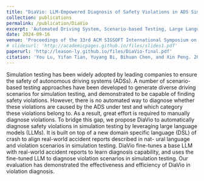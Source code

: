 ```yaml
---
title: "DiaVio: LLM-Empowered Diagnosis of Safety Violations in ADS Simulation Testing"
collection: publications
permalink: /publication/DiaVio
excerpt: 'Automated Driving System, Scenario-based Testing, Large Language Models, Violation Diagnosis'
date: 2024-09-16
venue: 'Proceedings of the 33rd ACM SIGSOFT International Symposium on Software Testing and Analysis (ISSTA ’24)'
# slidesurl: 'http://academicpages.github.io/files/slides1.pdf'
paperurl: 'http://leason-ly.github.io/files/DiaVio-final.pdf'
citation: 'You Lu, Yifan Tian, Yuyang Bi, Bihuan Chen, and Xin Peng. 2024. DiaVio: LLM-Empowered Diagnosis of Safety Violations in ADS Simulation Testing. In Proceedings of the 33rd ACM SIGSOFT International Symposium on Software Testing and Analysis (ISSTA ’24), September 16–20, 2024, Vienna, Austria. ACM, New York, NY, USA, 13 pages. https://doi.org/10.1145/3650212.3652135'
---
```


Simulation testing has been widely adopted by leading companies to ensure the safety of autonomous driving systems (ADSs). A number of scenario-based testing approaches have been developed to generate diverse driving scenarios for simulation testing, and demonstrated to be capable of finding safety violations. However, there is no automated way to diagnose whether these violations are caused by the ADS under test and which category these violations belong to. As a result, great effort is required to manually diagnose violations.
To bridge this gap, we propose DiaVio to automatically diagnose safety violations in simulation testing by leveraging large language models (LLMs). It is built on top of a new domain specific language (DSL) of crash to align real-world accident reports described in nat- ural language and violation scenarios in simulation testing. DiaVio fine-tunes a base LLM with real-world accident reports to learn diagnosis capability, and uses the fine-tuned LLM to diagnose violation scenarios in simulation testing. Our evaluation has demonstrated the effectiveness and efficiency of DiaVio in violation diagnosis.